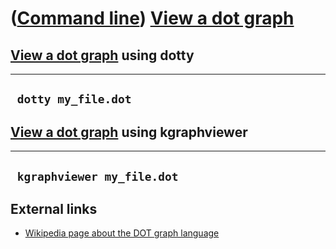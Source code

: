 














([Command line](Cl.htm)) [View a dot graph](ClViewDotGraph.htm)
===============================================================











[View a dot graph](ClViewDotGraph.htm) using dotty
--------------------------------------------------



  ----------------------
  ` dotty my_file.dot`
  ----------------------











[View a dot graph](ClViewDotGraph.htm) using kgraphviewer
---------------------------------------------------------



  -----------------------------
  ` kgraphviewer my_file.dot`
  -----------------------------











External links
--------------



-   [Wikipedia page about the DOT graph
    language](http://en.wikipedia.org/wiki/DOT_language)



















